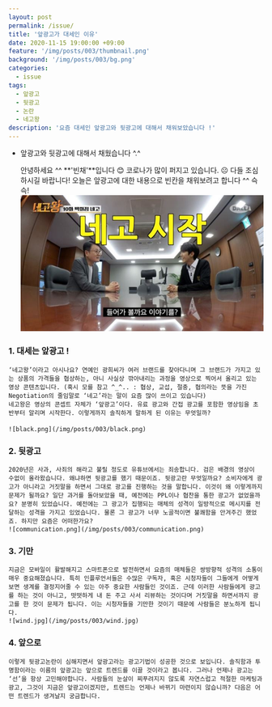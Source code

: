 ```yaml
---
layout: post
permalink: /issue/
title: '앞광고가 대세인 이유'
date: 2020-11-15 19:00:00 +09:00
feature: '/img/posts/003/thumbnail.png'
background: '/img/posts/003/bg.png'
categories:
  - issue
tags:
  - 앞광고
  - 뒷광고
  - 논란
  - 네고왕
description: '요즘 대세인 앞광고와 뒷광고에 대해서 채워보았습니다 !'
---
```

* 앞광고와 뒷광고에 대해서 채웠습니다 ^.^


    안녕하세요 ^^ **'빈채'**입니다 😊
    코로나가 많이 퍼지고 있습니다. ☹ 다들 조심하시길 바랍니다!
    오늘은 앞광고에 대한 내용으로 빈칸을 채워보려고 합니다 ^^ 슥슥!   
    ![nego.jpg](/img/posts/003/nego.jpg)

### 1. 대세는 앞광고 !   
    ‘네고왕’이라고 아시나요? 연예인 광희씨가 여러 브랜드를 찾아다니며 그 브랜드가 가지고 있는 상품의 가격들을 협상하는, 아니 사실상 깎아내리는 과정을 영상으로 찍어서 올리고 있는 영상 콘텐츠입니다. (혹시 모를 참고 ^_^.. : 협상, 교섭, 절충, 협의라는 뜻을 가진 Negotiation의 줄임말로 ‘네고’라는 말이 요즘 많이 쓰이고 있습니다)   
    네고왕은 영상의 콘셉트 자체가 ‘앞광고’이다. 유료 광고와 간접 광고를 포함한 영상임을 초반부터 알리며 시작한다. 이렇게까지 솔직하게 말하게 된 이유는 무엇일까?   

    ![black.png](/img/posts/003/black.png)

### 2. 뒷광고   
    2020년은 사과, 사죄의 해라고 불릴 정도로 유튜브에서는 죄송합니다. 검은 배경의 영상이 수없이 올라왔습니다. 왜냐하면 뒷광고를 했기 때문이죠. 뒷광고란 무엇일까요? 소비자에게 광고가 아니라고 거짓말을 하면서 그대로 광고를 진행하는 것을 말합니다. 이것이 왜 이렇게까지 문제가 될까요? 일단 과거를 돌아보았을 때, 예전에는 PPL이나 협찬을 통한 광고가 없었을까요? 분명히 있었습니다. 예전에는 그 광고가 집행되는 매체의 성격이 일방적으로 메시지를 전달하는 성격을 가지고 있었습니다. 물론 그 광고가 너무 노골적이면 불쾌함을 안겨주긴 했었죠. 하지만 요즘은 어떠한가요?   
    ![communication.png](/img/posts/003/communication.png)

### 3. 기만   
    지금은 모바일이 활발해지고 스마트폰으로 발전하면서 요즘의 매체들은 쌍방향적 성격의 소통이 매우 중요해졌습니다. 특히 인플루언서들은 수많은 구독자, 혹은 시청자들이 그들에게 어떻게 보면 생계를 결정지어줄 수 있는 아주 중요한 사람들인 것이죠. 근데 이러한 사람들에게 광고를 하는 것이 아니고, 떳떳하게 내 돈 주고 사서 리뷰하는 것이다며 거짓말을 하면서까지 광고를 한 것이 문제가 됩니다. 이는 시청자들을 기만한 것이기 때문에 사람들은 분노하게 됩니다.   
    ![wind.jpg](/img/posts/003/wind.jpg)

### 4. 앞으로   
    이렇게 뒷광고논란이 심해지면서 앞광고라는 광고기법이 성공한 것으로 보입니다. 솔직함과 투명함이라는 이름의 앞광고는 앞으로 트렌드를 이끌 것이라고 봅니다. 그러나 언제나 광고는 ‘선’을 항상 고민해야합니다. 사람들의 눈살이 찌푸려지지 않도록 자연스럽고 적절한 마케팅과 광고, 그것이 지금은 앞광고이겠지만, 트렌드는 언제나 바뀌기 마련이지 않습니까? 다음은 어떤 트렌드가 생겨날지 궁금합니다.   
